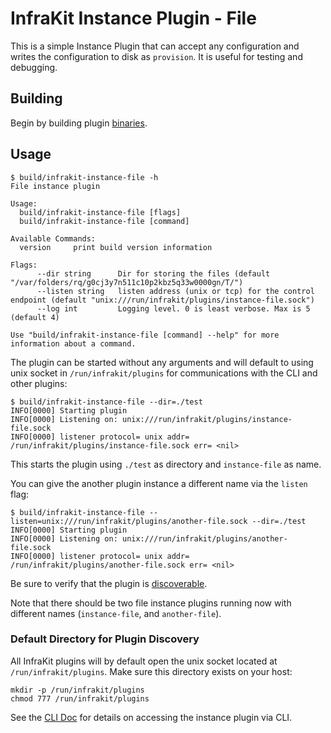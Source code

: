 InfraKit Instance Plugin - File
===============================

This is a simple Instance Plugin that can accept any configuration and writes the configuration
to disk as `provision`.  It is useful for testing and debugging.

## Building

Begin by building plugin [binaries](../../README.md#binaries).

## Usage

```
$ build/infrakit-instance-file -h
File instance plugin

Usage:
  build/infrakit-instance-file [flags]
  build/infrakit-instance-file [command]

Available Commands:
  version     print build version information

Flags:
      --dir string      Dir for storing the files (default "/var/folders/rq/g0cj3y7n511c10p2kbz5q33w0000gn/T/")
      --listen string   listen address (unix or tcp) for the control endpoint (default "unix:///run/infrakit/plugins/instance-file.sock")
      --log int         Logging level. 0 is least verbose. Max is 5 (default 4)

Use "build/infrakit-instance-file [command] --help" for more information about a command.
```

The plugin can be started without any arguments and will default to using unix socket in
`/run/infrakit/plugins` for communications with the CLI and other plugins:

```
$ build/infrakit-instance-file --dir=./test
INFO[0000] Starting plugin
INFO[0000] Listening on: unix:///run/infrakit/plugins/instance-file.sock
INFO[0000] listener protocol= unix addr= /run/infrakit/plugins/instance-file.sock err= <nil>
```

This starts the plugin using `./test` as directory and `instance-file` as name.

You can give the another plugin instance a different name via the `listen` flag:
```
$ build/infrakit-instance-file --listen=unix:///run/infrakit/plugins/another-file.sock --dir=./test
INFO[0000] Starting plugin
INFO[0000] Listening on: unix:///run/infrakit/plugins/another-file.sock
INFO[0000] listener protocol= unix addr= /run/infrakit/plugins/another-file.sock err= <nil>
```

Be sure to verify that the plugin is [discoverable](../../../cmd/cli/README.md#list-plugins).

Note that there should be two file instance plugins running now with different names
(`instance-file`, and `another-file`).


### Default Directory for Plugin Discovery

All InfraKit plugins will by default open the unix socket located at `/run/infrakit/plugins`.
Make sure this directory exists on your host:

```
mkdir -p /run/infrakit/plugins
chmod 777 /run/infrakit/plugins
```

See the [CLI Doc](/cmd/cli/README.md) for details on accessing the instance plugin via CLI.
